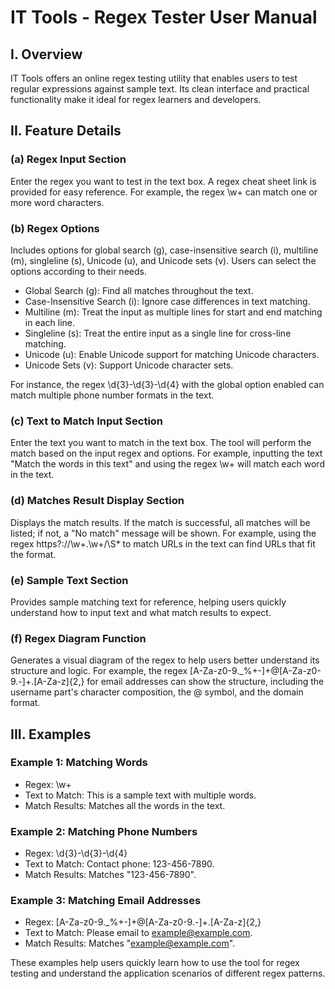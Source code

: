 # IT Tools - Regex Tester User Manual

## I. Overview

IT Tools offers an online regex testing utility that enables users to test regular expressions against sample text. Its clean interface and practical functionality make it ideal for regex learners and developers.

## II. Feature Details

### (a) Regex Input Section

Enter the regex you want to test in the text box. A regex cheat sheet link is provided for easy reference. For example, the regex \w+ can match one or more word characters.

### (b) Regex Options

Includes options for global search (g), case-insensitive search (i), multiline (m), singleline (s), Unicode (u), and Unicode sets (v). Users can select the options according to their needs.

- Global Search (g): Find all matches throughout the text.
- Case-Insensitive Search (i): Ignore case differences in text matching.
- Multiline (m): Treat the input as multiple lines for start and end matching in each line.
- Singleline (s): Treat the entire input as a single line for cross-line matching.
- Unicode (u): Enable Unicode support for matching Unicode characters.
- Unicode Sets (v): Support Unicode character sets.

For instance, the regex \d{3}-\d{3}-\d{4} with the global option enabled can match multiple phone number formats in the text.

### (c) Text to Match Input Section

Enter the text you want to match in the text box. The tool will perform the match based on the input regex and options. For example, inputting the text "Match the words in this text" and using the regex \w+ will match each word in the text.

### (d) Matches Result Display Section

Displays the match results. If the match is successful, all matches will be listed; if not, a "No match" message will be shown. For example, using the regex https?://\w+\.\w+/\S* to match URLs in the text can find URLs that fit the format.

### (e) Sample Text Section

Provides sample matching text for reference, helping users quickly understand how to input text and what match results to expect.

### (f) Regex Diagram Function

Generates a visual diagram of the regex to help users better understand its structure and logic. For example, the regex [A-Za-z0-9._%+-]+@[A-Za-z0-9.-]+\.[A-Za-z]{2,} for email addresses can show the structure, including the username part's character composition, the @ symbol, and the domain format.

## III. Examples

### Example 1: Matching Words

- Regex: \w+
- Text to Match: This is a sample text with multiple words.
- Match Results: Matches all the words in the text.

### Example 2: Matching Phone Numbers

- Regex: \d{3}-\d{3}-\d{4}
- Text to Match: Contact phone: 123-456-7890.
- Match Results: Matches "123-456-7890".

### Example 3: Matching Email Addresses

- Regex: [A-Za-z0-9._%+-]+@[A-Za-z0-9.-]+\.[A-Za-z]{2,}
- Text to Match: Please email to example@example.com.
- Match Results: Matches "example@example.com".

These examples help users quickly learn how to use the tool for regex testing and understand the application scenarios of different regex patterns.
